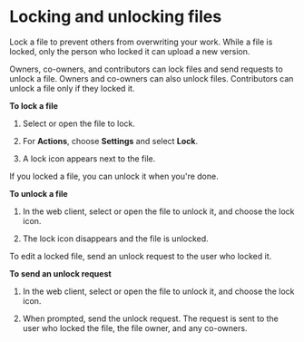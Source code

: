 # Locking and unlocking files<a name="client_lock_files"></a>

Lock a file to prevent others from overwriting your work\. While a file is locked, only the person who locked it can upload a new version\.

Owners, co\-owners, and contributors can lock files and send requests to unlock a file\. Owners and co\-owners can also unlock files\. Contributors can unlock a file only if they locked it\. 

**To lock a file**

1. Select or open the file to lock\.

1. For **Actions**, choose **Settings** and select **Lock**\. 

1. A lock icon appears next to the file\.

If you locked a file, you can unlock it when you're done\.

**To unlock a file**

1. In the web client, select or open the file to unlock it, and choose the lock icon\.

1. The lock icon disappears and the file is unlocked\.

To edit a locked file, send an unlock request to the user who locked it\.

**To send an unlock request**

1. In the web client, select or open the file to unlock it, and choose the lock icon\.

1. When prompted, send the unlock request\. The request is sent to the user who locked the file, the file owner, and any co\-owners\.